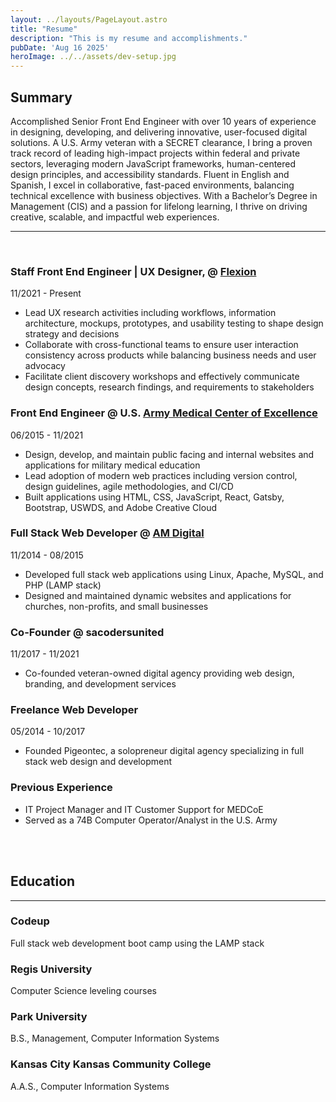 ```yaml
---
layout: ../layouts/PageLayout.astro
title: "Resume"
description: "This is my resume and accomplishments."
pubDate: 'Aug 16 2025'
heroImage: ../../assets/dev-setup.jpg
---
```


## Summary

Accomplished Senior Front End Engineer with over 10 years of experience in designing, developing, and delivering innovative, user-focused digital solutions. A U.S. Army veteran with a SECRET clearance, I bring a proven track record of leading high-impact projects within federal and private sectors, leveraging modern JavaScript frameworks, human-centered design principles, and accessibility standards. Fluent in English and Spanish, I excel in collaborative, fast-paced environments, balancing technical excellence with business objectives. With a Bachelor’s Degree in Management (CIS) and a passion for lifelong learning, I thrive on driving creative, scalable, and impactful web experiences.

---
<br/>

### **Staff Front End Engineer | UX Designer, @ [Flexion](https://flexion.us)**

 11/2021 - Present


- Lead UX research activities including workflows, information architecture, mockups, prototypes, and usability testing to shape design strategy and decisions
- Collaborate with cross-functional teams to ensure user interaction consistency across products while balancing business needs and user advocacy
- Facilitate client discovery workshops and effectively communicate design concepts, research findings, and requirements to stakeholders



### **Front End Engineer @ U.S. [ Army Medical Center of Excellence ](https://medcoe.army.mil/)** 

 06/2015 - 11/2021

- Design, develop, and maintain public facing and internal websites and applications for military medical education
- Lead adoption of modern web practices including version control, design guidelines, agile methodologies, and CI/CD
- Built applications using HTML, CSS, JavaScript, React, Gatsby, Bootstrap, USWDS, and Adobe Creative Cloud


### **Full Stack Web Developer @ [ AM Digital ](https://discoveram.com/)** 

 11/2014 - 08/2015

- Developed full stack web applications using Linux, Apache, MySQL, and PHP (LAMP stack)
- Designed and maintained dynamic websites and applications for churches, non-profits, and small businesses


### **Co-Founder @ sacodersunited** 

11/2017 - 11/2021 

- Co-founded veteran-owned digital agency providing web design, branding, and development services


### **Freelance Web Developer**

05/2014 - 10/2017

- Founded Pigeontec, a solopreneur digital agency specializing in full stack web design and development

### Previous Experience

- IT Project Manager and IT Customer Support for MEDCoE
- Served as a 74B Computer Operator/Analyst in the U.S. Army
<br/>
<br/>


## Education

---

### Codeup

Full stack web development boot camp using the LAMP stack

### Regis University

Computer Science leveling courses

### Park University

B.S., Management, Computer Information Systems

### Kansas City Kansas Community College

A.A.S., Computer Information Systems

